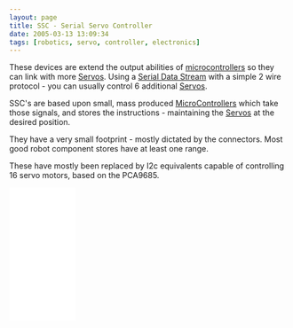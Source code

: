 ```yaml
---
layout: page
title: SSC - Serial Servo Controller
date: 2005-03-13 13:09:34
tags: [robotics, servo, controller, electronics]
---
```

These devices are extend the output abilities of [microcontrollers](/wiki/microcontroller.html "A programmable digital controller (or ") so they can link with more [Servos](/wiki/servo_motor.html "A motor with built in positioning control - easily interfaced with digital systems"). Using a [Serial Data Stream](/wiki/serial_data_stream.html "Serial Data Stream") with a simple 2 wire protocol - you can usually control 6 additional [Servos](/wiki/servo_motor.html "A motor with built in positioning control - easily interfaced with digital systems").

SSC's are based upon small, mass produced [MicroControllers](/wiki/microcontroller.html "A programmable digital controller (or ") which take those signals, and stores the instructions - maintaining the [Servos](/wiki/servo_motor.html "A motor with built in positioning control - easily interfaced with digital systems") at the desired position.

They have a very small footprint - mostly dictated by the connectors. Most good robot component stores have at least one range.

These have mostly been replaced by I2c equivalents capable of controlling 16 servo motors, based on the PCA9685.

<iframe style="width:120px;height:240px;" marginwidth="0" marginheight="0" scrolling="no" frameborder="0" src="//ws-eu.amazon-adsystem.com/widgets/q?ServiceVersion=20070822&OneJS=1&Operation=GetAdHtml&MarketPlace=GB&source=ss&ref=as_ss_li_til&ad_type=product_link&tracking_id=orionrobots-21&language=en_GB&marketplace=amazon&region=GB&placement=B014KTSMLA&asins=B014KTSMLA&linkId=a508bc6299afbf812369615c1754b14e&show_border=true&link_opens_in_new_window=true"></iframe>
